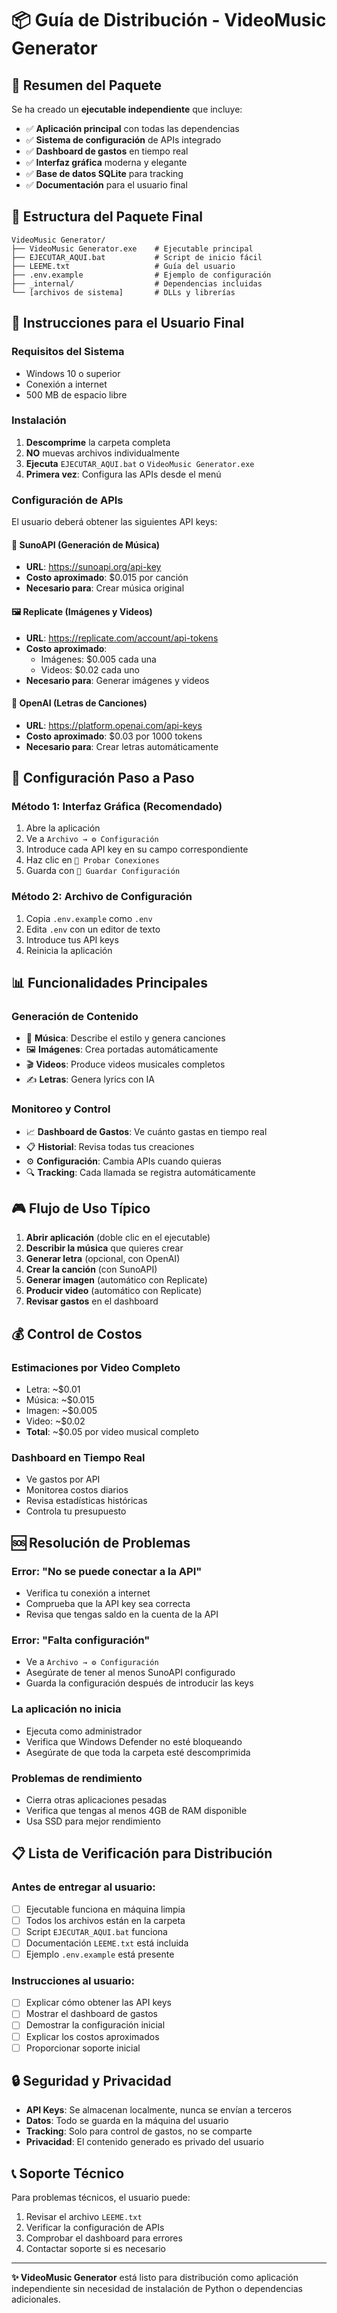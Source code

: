 # 📦 Guía de Distribución - VideoMusic Generator

## 🎯 Resumen del Paquete

Se ha creado un **ejecutable independiente** que incluye:

- ✅ **Aplicación principal** con todas las dependencias
- ✅ **Sistema de configuración** de APIs integrado
- ✅ **Dashboard de gastos** en tiempo real
- ✅ **Interfaz gráfica** moderna y elegante
- ✅ **Base de datos SQLite** para tracking
- ✅ **Documentación** para el usuario final

## 📁 Estructura del Paquete Final

```
VideoMusic Generator/
├── VideoMusic Generator.exe    # Ejecutable principal
├── EJECUTAR_AQUI.bat           # Script de inicio fácil
├── LEEME.txt                   # Guía del usuario
├── .env.example                # Ejemplo de configuración
├── _internal/                  # Dependencias incluidas
└── [archivos de sistema]       # DLLs y librerías
```

## 🚀 Instrucciones para el Usuario Final

### **Requisitos del Sistema**
- Windows 10 o superior
- Conexión a internet
- 500 MB de espacio libre

### **Instalación**
1. **Descomprime** la carpeta completa
2. **NO** muevas archivos individualmente
3. **Ejecuta** `EJECUTAR_AQUI.bat` o `VideoMusic Generator.exe`
4. **Primera vez**: Configura las APIs desde el menú

### **Configuración de APIs**
El usuario deberá obtener las siguientes API keys:

#### 🎵 **SunoAPI** (Generación de Música)
- **URL**: https://sunoapi.org/api-key
- **Costo aproximado**: $0.015 por canción
- **Necesario para**: Crear música original

#### 🖼️ **Replicate** (Imágenes y Videos)
- **URL**: https://replicate.com/account/api-tokens
- **Costo aproximado**:
  - Imágenes: $0.005 cada una
  - Videos: $0.02 cada uno
- **Necesario para**: Generar imágenes y videos

#### 🤖 **OpenAI** (Letras de Canciones)
- **URL**: https://platform.openai.com/api-keys
- **Costo aproximado**: $0.03 por 1000 tokens
- **Necesario para**: Crear letras automáticamente

## 🔧 Configuración Paso a Paso

### **Método 1: Interfaz Gráfica (Recomendado)**
1. Abre la aplicación
2. Ve a `Archivo → ⚙️ Configuración`
3. Introduce cada API key en su campo correspondiente
4. Haz clic en `🧪 Probar Conexiones`
5. Guarda con `💾 Guardar Configuración`

### **Método 2: Archivo de Configuración**
1. Copia `.env.example` como `.env`
2. Edita `.env` con un editor de texto
3. Introduce tus API keys
4. Reinicia la aplicación

## 📊 Funcionalidades Principales

### **Generación de Contenido**
- 🎵 **Música**: Describe el estilo y genera canciones
- 🖼️ **Imágenes**: Crea portadas automáticamente
- 🎬 **Videos**: Produce videos musicales completos
- ✍️ **Letras**: Genera lyrics con IA

### **Monitoreo y Control**
- 📈 **Dashboard de Gastos**: Ve cuánto gastas en tiempo real
- 📋 **Historial**: Revisa todas tus creaciones
- ⚙️ **Configuración**: Cambia APIs cuando quieras
- 🔍 **Tracking**: Cada llamada se registra automáticamente

## 🎮 Flujo de Uso Típico

1. **Abrir aplicación** (doble clic en el ejecutable)
2. **Describir la música** que quieres crear
3. **Generar letra** (opcional, con OpenAI)
4. **Crear la canción** (con SunoAPI)
5. **Generar imagen** (automático con Replicate)
6. **Producir video** (automático con Replicate)
7. **Revisar gastos** en el dashboard

## 💰 Control de Costos

### **Estimaciones por Video Completo**
- Letra: ~$0.01
- Música: ~$0.015
- Imagen: ~$0.005
- Video: ~$0.02
- **Total**: ~$0.05 por video musical completo

### **Dashboard en Tiempo Real**
- Ve gastos por API
- Monitorea costos diarios
- Revisa estadísticas históricas
- Controla tu presupuesto

## 🆘 Resolución de Problemas

### **Error: "No se puede conectar a la API"**
- Verifica tu conexión a internet
- Comprueba que la API key sea correcta
- Revisa que tengas saldo en la cuenta de la API

### **Error: "Falta configuración"**
- Ve a `Archivo → ⚙️ Configuración`
- Asegúrate de tener al menos SunoAPI configurado
- Guarda la configuración después de introducir las keys

### **La aplicación no inicia**
- Ejecuta como administrador
- Verifica que Windows Defender no esté bloqueando
- Asegúrate de que toda la carpeta esté descomprimida

### **Problemas de rendimiento**
- Cierra otras aplicaciones pesadas
- Verifica que tengas al menos 4GB de RAM disponible
- Usa SSD para mejor rendimiento

## 📋 Lista de Verificación para Distribución

### **Antes de entregar al usuario:**
- [ ] Ejecutable funciona en máquina limpia
- [ ] Todos los archivos están en la carpeta
- [ ] Script `EJECUTAR_AQUI.bat` funciona
- [ ] Documentación `LEEME.txt` está incluida
- [ ] Ejemplo `.env.example` está presente

### **Instrucciones al usuario:**
- [ ] Explicar cómo obtener las API keys
- [ ] Mostrar el dashboard de gastos
- [ ] Demostrar la configuración inicial
- [ ] Explicar los costos aproximados
- [ ] Proporcionar soporte inicial

## 🔒 Seguridad y Privacidad

- **API Keys**: Se almacenan localmente, nunca se envían a terceros
- **Datos**: Todo se guarda en la máquina del usuario
- **Tracking**: Solo para control de gastos, no se comparte
- **Privacidad**: El contenido generado es privado del usuario

## 📞 Soporte Técnico

Para problemas técnicos, el usuario puede:
1. Revisar el archivo `LEEME.txt`
2. Verificar la configuración de APIs
3. Comprobar el dashboard para errores
4. Contactar soporte si es necesario

---

**✨ VideoMusic Generator** está listo para distribución como aplicación independiente sin necesidad de instalación de Python o dependencias adicionales.